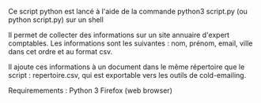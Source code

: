 Ce script python est lancé à l'aide de la commande python3 script.py (ou python script.py) sur un shell

Il permet de collecter des informations sur un site annuaire d'expert comptables. Les informations sont les suivantes : nom, prénom, email, ville
dans cet ordre et au format csv.

Il ajoute ces informations à un document dans le même répertoire que le script : repertoire.csv, qui est exportable vers les outils de cold-emailing.

Requiremements :
Python 3
Firefox (web browser)